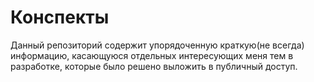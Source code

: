 # Конспекты
Данный репозиторий содержит упорядоченную краткую(не всегда) информацию, касающуюся отдельных интересующих меня тем в разработке, которые было решено выложить в публичный доступ.